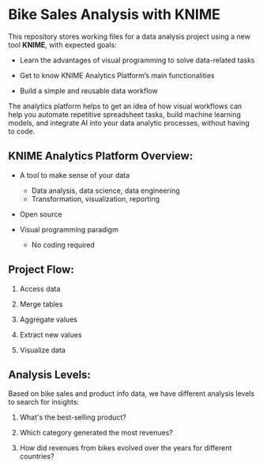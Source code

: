 # Bike Sales Analysis with KNIME

This repository stores working files for a data analysis project using a new tool **KNIME**, with expected goals: 

- Learn the advantages of visual programming to solve data-related tasks

- Get to know KNIME Analytics Platform’s main functionalities

- Build a simple and reusable data workflow

The analytics platform helps to get an idea of how visual workflows can help you automate repetitive spreadsheet tasks, build machine learning models, and integrate AI into your data analytic processes, without having to code.

## KNIME Analytics Platform Overview: 
- A tool to make sense of your data
  - Data analysis, data science, data engineering
  - Transformation, visualization, reporting

- Open source

- Visual programming paradigm
  - No coding required

## Project Flow:

1. Access data

2. Merge tables

3. Aggregate values

4. Extract new values

5. Visualize data

## Analysis Levels:

Based on bike sales and product info data, we have different analysis levels to search for insights:

1. What's the best-selling product?

2. Which category generated the most revenues?

3. How did revenues from bikes evolved over the years for different countries?
